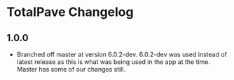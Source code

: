 # TotalPave Changelog

## 1.0.0
- Branched off master at version 6.0.2-dev. 6.0.2-dev was used instead of latest release as this is what was being used in the app at the time. Master has some of our changes still.
